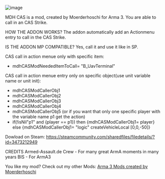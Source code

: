 ![image](https://github.com/user-attachments/assets/60e95958-1e7c-4853-b203-1ffc249e3991)

MDH CAS is a mod, created by Moerderhoschi for Arma 3. You are able to call in an CAS Strike.

HOW THE ADDON WORKS?
The addon automatically add an Actionmenu entry to call in the CAS Strike.

IS THE ADDON MP COMPATIBLE?
Yes, call it and use it like in SP.

CAS call in action menue only with specific item:
- mdhCASModNeededItemToCall= "B_UavTerminal"

CAS call in action menue entry only on specific object(use unit variable name or unit init):
- mdhCASModCallerObj1
- mdhCASModCallerObj2
- mdhCASModCallerObj3
- mdhCASModCallerObj4
- mdhCASModCallerObj5
(or if you want that only one specific player with the variable name p1 get the action)
- if(!isNil"p1" and {player == p1}) then {mdhCASModCallerObj1= player} else {mdhCASModCallerObj1= "logic" createVehicleLocal [0,0,-50]}

Dowload on Steam: https://steamcommunity.com/sharedfiles/filedetails/?id=3473212949

CREDITS
Armed-Assault.de Crew - For many great ArmA moments in many years
BIS - For ArmA3

You like my mod? Check out my other Mods: [Arma 3 Mods created by Moerderhoschi](https://steamcommunity.com/sharedfiles/filedetails/?id=3408421250)
